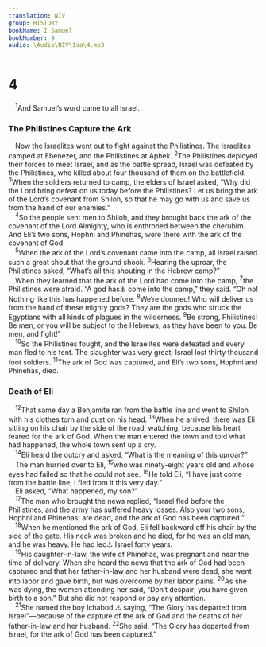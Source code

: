 ```yaml
---
translation: NIV
group: HISTORY
bookName: I Samuel 
bookNumber: 9
audio: \Audio\NIV\1sa\4.mp3
---
```


<div class="title"><h1>4</h1></div>
<span class="verse 1sa_4_1"> <sup>1</sup>And Samuel’s word came to all Israel. <br/></span>
<div class="title"><h3>The Philistines Capture the Ark </h3></div>
<span class="verse 1sa_4_1"> Now the Israelites went out to fight against the Philistines. The Israelites camped at Ebenezer, and the Philistines at Aphek. </span>
<span class="verse 1sa_4_2"><sup>2</sup>The Philistines deployed their forces to meet Israel, and as the battle spread, Israel was defeated by the Philistines, who killed about four thousand of them on the battlefield. </span>
<span class="verse 1sa_4_3"><sup>3</sup>When the soldiers returned to camp, the elders of Israel asked, “Why did the Lord bring defeat on us today before the Philistines? Let us bring the ark of the Lord’s covenant from Shiloh, so that he may go with us and save us from the hand of our enemies.” <br/></span>
<span class="verse 1sa_4_4"> <sup>4</sup>So the people sent men to Shiloh, and they brought back the ark of the covenant of the Lord Almighty, who is enthroned between the cherubim. And Eli’s two sons, Hophni and Phinehas, were there with the ark of the covenant of God. <br/></span>
<span class="verse 1sa_4_5"> <sup>5</sup>When the ark of the Lord’s covenant came into the camp, all Israel raised such a great shout that the ground shook. </span>
<span class="verse 1sa_4_6"><sup>6</sup>Hearing the uproar, the Philistines asked, “What’s all this shouting in the Hebrew camp?” <br/> When they learned that the ark of the Lord had come into the camp, </span>
<span class="verse 1sa_4_7"><sup>7</sup>the Philistines were afraid. “A god has<a data-toggle="tooltip" data-placement="bottom" title="Or “Gods have (see Septuagint)">⚓</a> come into the camp,” they said. “Oh no! Nothing like this has happened before. </span>
<span class="verse 1sa_4_8"><sup>8</sup>We’re doomed! Who will deliver us from the hand of these mighty gods? They are the gods who struck the Egyptians with all kinds of plagues in the wilderness. </span>
<span class="verse 1sa_4_9"><sup>9</sup>Be strong, Philistines! Be men, or you will be subject to the Hebrews, as they have been to you. Be men, and fight!” <br/></span>
<span class="verse 1sa_4_10"> <sup>10</sup>So the Philistines fought, and the Israelites were defeated and every man fled to his tent. The slaughter was very great; Israel lost thirty thousand foot soldiers. </span>
<span class="verse 1sa_4_11"><sup>11</sup>The ark of God was captured, and Eli’s two sons, Hophni and Phinehas, died. <br/></span>
<div class="title"><h3>Death of Eli </h3></div>
<span class="verse 1sa_4_12"> <sup>12</sup>That same day a Benjamite ran from the battle line and went to Shiloh with his clothes torn and dust on his head. </span>
<span class="verse 1sa_4_13"><sup>13</sup>When he arrived, there was Eli sitting on his chair by the side of the road, watching, because his heart feared for the ark of God. When the man entered the town and told what had happened, the whole town sent up a cry. <br/></span>
<span class="verse 1sa_4_14"> <sup>14</sup>Eli heard the outcry and asked, “What is the meaning of this uproar?” <br/> The man hurried over to Eli, </span>
<span class="verse 1sa_4_15"><sup>15</sup>who was ninety-eight years old and whose eyes had failed so that he could not see. </span>
<span class="verse 1sa_4_16"><sup>16</sup>He told Eli, “I have just come from the battle line; I fled from it this very day.” <br/> Eli asked, “What happened, my son?” <br/></span>
<span class="verse 1sa_4_17"> <sup>17</sup>The man who brought the news replied, “Israel fled before the Philistines, and the army has suffered heavy losses. Also your two sons, Hophni and Phinehas, are dead, and the ark of God has been captured.” <br/></span>
<span class="verse 1sa_4_18"> <sup>18</sup>When he mentioned the ark of God, Eli fell backward off his chair by the side of the gate. His neck was broken and he died, for he was an old man, and he was heavy. He had led<a data-toggle="tooltip" data-placement="bottom" title="Traditionally judged">⚓</a> Israel forty years. <br/></span>
<span class="verse 1sa_4_19"> <sup>19</sup>His daughter-in-law, the wife of Phinehas, was pregnant and near the time of delivery. When she heard the news that the ark of God had been captured and that her father-in-law and her husband were dead, she went into labor and gave birth, but was overcome by her labor pains. </span>
<span class="verse 1sa_4_20"><sup>20</sup>As she was dying, the women attending her said, “Don’t despair; you have given birth to a son.” But she did not respond or pay any attention. <br/></span>
<span class="verse 1sa_4_21"> <sup>21</sup>She named the boy Ichabod,<a data-toggle="tooltip" data-placement="bottom" title="means no glory.">⚓</a> saying, “The Glory has departed from Israel”—because of the capture of the ark of God and the deaths of her father-in-law and her husband. </span>
<span class="verse 1sa_4_22"><sup>22</sup>She said, “The Glory has departed from Israel, for the ark of God has been captured.” <br/></span>
